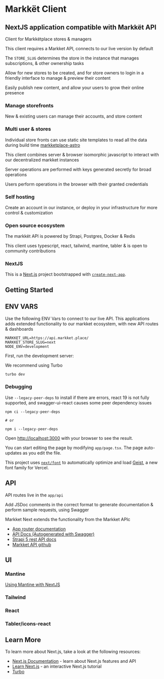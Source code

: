 # Markkët Client

## NextJS application compatible with Markkët API

Client for  Markkëtplace stores & managers

This client requires a Markket API, connects to our live version by default

The `STORE_SLUG` determines the store in the instance that manages subscriptions, & other ownership tasks

Allow for new stores to be created, and for store owners to login in a friendly interface to manage & preview their content

Easily publish new content, and allow your users to grow their online presence

### Manage storefronts

New & existing users can manage their accounts, and store content

### Multi user & stores

Individual store fronts can use static site templates to read all the data during build time [markketplace-astro](https://github.com/calimania/markketplace-astro)

This client combines server & browser isomorphic javascript to interact with our decentralized markket instances

Server operations are performed with keys generated secretly for broad operations

Users perform operations in the browser with their granted credentials

### Self hosting

Create an account in our instance, or deploy in your infrastructure for more control & customization

### Open source ecosystem

The markkët API is powered by Strapi, Postgres, Docker & Redis

This client uses typescript, react, tailwind, mantine, tabler & is open to community contributions

### NextJS

This is a [Next.js](https://nextjs.org) project bootstrapped with [`create-next-app`](https://nextjs.org/docs/app/api-reference/cli/create-next-app).

## Getting Started

## ENV VARS

Use the following ENV Vars to connect to our live API. This applications adds extended functionality to our markket ecosystem, with new API routes & dashboards

```
MARKKET_URL=https://api.markket.place/
MARKKET_STORE_SLUG=next
NODE_ENV=development
```

First, run the development server:

We recommend using Turbo

```bash
turbo dev
```

### Debugging

Use `--legacy-peer-deps` to install if there are errors, react 19 is not fully supported, and swagger-ui-react causes some peer dependency issues

```
npm ci --legacy-peer-deps

# or

npm i --legacy-peer-deps

```


Open [http://localhost:3000](http://localhost:3000) with your browser to see the result.

You can start editing the page by modifying `app/page.tsx`. The page auto-updates as you edit the file.

This project uses [`next/font`](https://nextjs.org/docs/app/building-your-application/optimizing/fonts) to automatically optimize and load [Geist](https://vercel.com/font), a new font family for Vercel.

## API

API routes live in the `app/api`

Add JSDoc comments in the correct format to generate documentation & perform sample requests, using Swagger

Markket Next extends the functionality from the Markket APIc

- [App router documentation](https://nextjs.org/docs/app)
- [API Docs (Autogenerated with Swagger)](http://de.markket.place/docs/api)
- [Strapi 5 rest API docs](https://docs.strapi.io/dev-docs/api/rest)
- [Markket API github](https://github.com/calimania/markketplace)

## UI

### Mantine

[Using Mantine with NextJS](https://mantine.dev/guides/next/)

### Tailwind

### React

### Tabler/icons-react

## Learn More

To learn more about Next.js, take a look at the following resources:

- [Next.js Documentation](https://nextjs.org/docs) - learn about Next.js features and API
- [Learn Next.js](https://nextjs.org/learn) - an interactive Next.js tutorial
- [Turbo](https://turbo.build/repo/docs/getting-started/add-to-existing-repository)
